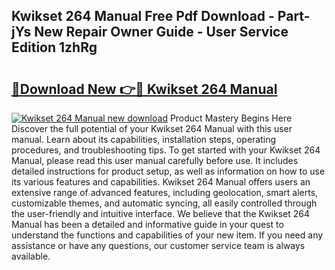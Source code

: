 ## Kwikset 264 Manual Free Pdf Download - Part-jYs New Repair Owner Guide - User Service Edition 1zhRg

# <h2><a href="http://bc36247.oget.top/?id=Kwikset+264+Manual">🔗Download New 👉🔴 Kwikset 264 Manual</a></h2>

[![Kwikset 264 Manual new download](https://i.imgur.com/5g1atiW.png)](http://bc36247.oget.top/?id=Kwikset+264+Manual)
Product Mastery Begins Here Discover the full potential of your Kwikset 264 Manual with this user manual. Learn about its capabilities, installation steps, operating procedures, and troubleshooting tips. To get started with your Kwikset 264 Manual, please read this user manual carefully before use. It includes detailed instructions for product setup, as well as information on how to use its various features and capabilities. Kwikset 264 Manual offers users an extensive range of advanced features, including geolocation, smart alerts, customizable themes, and automatic syncing, all easily controlled through the user-friendly and intuitive interface. We believe that the Kwikset 264 Manual has been a detailed and informative guide in your quest to understand the functions and capabilities of your new item. If you need any assistance or have any questions, our customer service team is always available.
